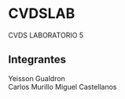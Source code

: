 # CVDSLAB
CVDS LABORATORIO 5

## Integrantes 
Yeisson Gualdron  
Carlos Murillo 
Miguel Castellanos

